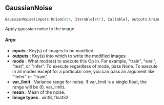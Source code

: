 ## GaussianNoise
```python
GaussianNoise(inputs:Union[str, Iterable[str], Callable], outputs:Union[str, Iterable[str]], mode:Union[NoneType, str, Iterable[str]]=None, var_limit:Union[float, Tuple[float, float]]=(10.0, 50.0), mean:float=0.0)
```
Apply gaussian noise to the image

#### Args:

* **inputs** :  Key(s) of images to be modified.
* **outputs** :  Key(s) into which to write the modified images.
* **mode** :  What mode(s) to execute this Op in. For example, "train", "eval", "test", or "infer". To execute            regardless of mode, pass None. To execute in all modes except for a particular one, you can pass an argument            like "!infer" or "!train".
* **var_limit** :  Variance range for noise. If var_limit is a single float, the range will be (0, var_limit).
* **mean** :  Mean of the noise.
* **Image types** :         uint8, float32    